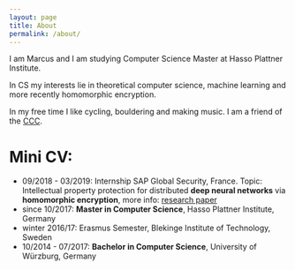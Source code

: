 ```yaml
---
layout: page
title: About
permalink: /about/
---
```


I am Marcus and I am studying Computer Science Master at Hasso Plattner Institute.

In CS my interests lie in theoretical computer science, machine learning and more recently homomorphic encryption.

In my free time I like cycling, bouldering and making music.
I am a friend of the [CCC](http://www.ccc.de).

# Mini CV:
* 09/2018 - 03/2019: Internship SAP Global Security, France. Topic: Intellectual property protection for distributed **deep neural networks** via **homomorphic encryption**, more info: [research paper](https://arxiv.org/abs/1907.04246)
* since 10/2017: **Master in Computer Science**, Hasso Plattner Institute, Germany
* winter 2016/17: Erasmus Semester, Blekinge Institute of Technology, Sweden
* 10/2014 - 07/2017: **Bachelor in Computer Science**, University of Würzburg, Germany
